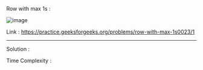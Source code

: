 Row with max 1s :

![image](https://user-images.githubusercontent.com/23376002/180267652-513cc59c-b082-4759-a38f-6e1ece045cd7.png)


Link : https://practice.geeksforgeeks.org/problems/row-with-max-1s0023/1


-------------------------------------------------------------------------------------------------------------------------------------------------------


Solution :

Time Complexity :


```java


```


